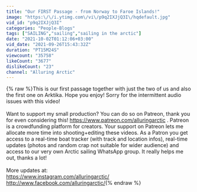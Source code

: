 ```yaml
---
title: "Our FIRST Passage - from Norway to Faroe Islands!"
image: "https:\/\/i.ytimg.com\/vi\/p9q2IXJjQ3I\/hqdefault.jpg"
vid_id: "p9q2IXJjQ3I"
categories: "People-Blogs"
tags: ["SAILING","sailing","sailing in the arctic"]
date: "2021-10-02T01:12:06+03:00"
vid_date: "2021-09-26T15:43:32Z"
duration: "PT15M24S"
viewcount: "35758"
likeCount: "3677"
dislikeCount: "23"
channel: "Alluring Arctic"
---
```

{% raw %}This is our first passage together with just the two of us and also the first one on Arktika. Hope you enjoy! Sorry for the intermittent audio issues with this video! <br /><br />Want to support my small production? You can do so on Patreon, thank you for even considering this! <a rel="nofollow" target="blank" href="https://www.patreon.com/alluringarctic">https://www.patreon.com/alluringarctic</a> . Patreon is a crowdfunding platform for creators. Your support on Patreon lets me allocate more time into shooting+editing these videos. As a Patron you get access to a real-time boat tracker (with track and location infos), real-time updates (photos and random crap not suitable for wider audience) and access to our very own Arctic sailing WhatsApp group. It really helps me out, thanks a lot!<br /><br />More updates at: <br /><a rel="nofollow" target="blank" href="https://www.instagram.com/alluringarctic/">https://www.instagram.com/alluringarctic/</a><br /><a rel="nofollow" target="blank" href="http://www.facebook.com/alluringarctic/">http://www.facebook.com/alluringarctic/</a>{% endraw %}
